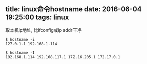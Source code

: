 title: linux命令hostname
date: 2016-06-04 19:25:00
tags: linux
---

取本机ip地址, 比ifconfig或ip addr干净
```
$ hostname -i
127.0.1.1 192.168.1.114

$ hostname -I
192.168.1.114 192.168.117.1 172.16.205.1 172.17.0.1 
```


